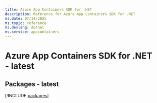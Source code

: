 ```yaml
---
title: Azure App Containers SDK for .NET
description: Reference for Azure App Containers SDK for .NET
ms.date: 07/14/2025
ms.topic: reference
ms.devlang: dotnet
ms.service: appcontainers
---
```

# Azure App Containers SDK for .NET - latest
## Packages - latest
[!INCLUDE [packages](app-containers-index.md)]